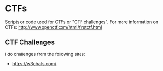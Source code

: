 # CTFs
Scripts or code used for CTFs or "CTF challenges". For more information on CTFs: http://www.openctf.com/html/firstctf.html

## CTF Challenges
I do challenges from the following sites:
- https://w3challs.com/


